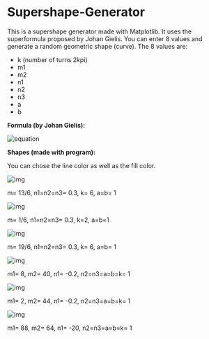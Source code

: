 # Supershape-Generator

This is a supershape generator made with Matplotlib. It uses the superformula proposed by Johan Gielis. 
You can enter 8 values and generate a random geometric shape (curve). The 8 values are:
- k (number of turns 2*k*pi)
- m1
- m2
- n1
- n2
- n3
- a
- b

<b>Formula (by Johan Gielis):</b> 

![equation](https://wikimedia.org/api/rest_v1/media/math/render/svg/8071dcb3a49044816f7885114c2335d805d7ad30)




<b>Shapes (made with program): </b>

You can chose the line color as well as the fill color.

![img](https://imgur.com/9VUoZxR.png)

 m= 13/6, n1=n2=n3= 0.3, k= 6, a=b= 1

![img](https://imgur.com/oOA8gac.png) 

 m= 1/6, n1=n2=n3= 0.3, k=2, a=b=1

![img](https://imgur.com/hjLHw4M.png) 

 m= 19/6, n1=n2=n3= 0.3, k= 6, a=b= 1

![img](https://imgur.com/HCIufb8.png) 

 m1= 8, m2= 40, n1= -0.2, n2=n3=a=b=k= 1

![img](https://imgur.com/QSs37YJ.png)

m1= 2, m2= 44, n1= -0.2,  n2=n3=a=b=k= 1

![img](https://imgur.com/FjQr2qO.png)

m1= 88, m2= 64, n1= -20, n2=n3=a=b=k= 1
